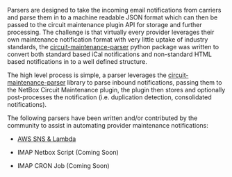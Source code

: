 Parsers are designed to take the incoming email notifications from carriers and parse them in to a machine readable JSON format which can then be passed to the circuit maintenance plugin API for storage and further processing. The challenge is that virtually every provider leverages their own maintenance notification format with very little uptake of industry standards, the [circuit-maintenance-parser](https://github.com/networktocode/circuit-maintenance-parser) python package was written to convert both standard based iCal notifications and non-standard HTML based notifications in to a well defined structure.

The high level process is simple, a parser leverages the  [circuit-maintenance-parser](https://github.com/networktocode/circuit-maintenance-parser) library to parse inbound notifications, passing them to the NetBox Circuit Maintenance plugin, the plugin then stores and optionally post-processes the notification (i.e. duplication detection, consolidated notifications).

The following parsers have been written and/or contributed by the community to assist in automating provider maintenance notifications:

- [AWS SNS & Lambda](parsers_sns_lambda.md)

- IMAP Netbox Script (Coming Soon)

- IMAP CRON Job (Coming Soon)